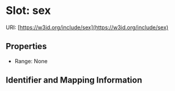# Slot: sex

URI: [https://w3id.org/include/sex](https://w3id.org/include/sex)



<!-- no inheritance hierarchy -->


## Properties

 * Range: None



## Identifier and Mapping Information





